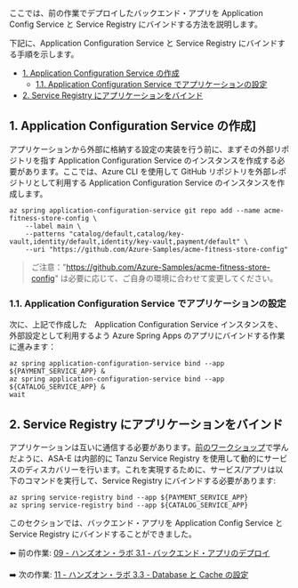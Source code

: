 ここでは、前の作業でデプロイしたバックエンド・アプリを Application Config Service と Service Registry にバインドする方法を説明します。

下記に、Application Configuration Service と Service Registry にバインドする手順を示します。
- [1. Application Configuration Service の作成](#1-application-configuration-service-の作成)
  - [1.1. Application Configuration Service でアプリケーションの設定](#11-application-configuration-service-でアプリケーションの設定)
- [2. Service Registry にアプリケーションをバインド](#2-service-registry-にアプリケーションをバインド)


## 1. Application Configuration Service の作成]

アプリケーションから外部に格納する設定の実装を行う前に、まずその外部リポジトリを指す Application Configuration Service のインスタンスを作成する必要があります。ここでは、Azure CLI を使用して GitHub リポジトリを外部レポジトリとして利用する Application Configuration Service のインスタンスを作成します。

```shell
az spring application-configuration-service git repo add --name acme-fitness-store-config \
    --label main \
    --patterns "catalog/default,catalog/key-vault,identity/default,identity/key-vault,payment/default" \
    --uri "https://github.com/Azure-Samples/acme-fitness-store-config"
```

> ご注意："https://github.com/Azure-Samples/acme-fitness-store-config" は必要に応じて、ご自身の環境に合わせて変更してください。

### 1.1. Application Configuration Service でアプリケーションの設定

次に、上記で作成した　Application Configuration Service インスタンスを、外部設定として利用するよう Azure Spring Apps のアプリにバインドする作業に進みます：

```shell
az spring application-configuration-service bind --app ${PAYMENT_SERVICE_APP} &
az spring application-configuration-service bind --app ${CATALOG_SERVICE_APP} &
wait
```

## 2. Service Registry にアプリケーションをバインド

アプリケーションは互いに通信する必要があります。[前のワークショップ](../07-asa-e-components-overview/service-registry/README.md)で学んだように、ASA-E は内部的に Tanzu Service Registry を使用して動的にサービスのディスカバリーを行います。これを実現するために、サービス/アプリは以下のコマンドを実行して、Service Registry にバインドする必要があります:

```shell
az spring service-registry bind --app ${PAYMENT_SERVICE_APP}
az spring service-registry bind --app ${CATALOG_SERVICE_APP}
```

このセクションでは、バックエンド・アプリを Application Config Service と Service Registry にバインドすることができました。


⬅️ 前の作業: [09 - ハンズオン・ラボ 3.1 - バックエンド・アプリのデプロイ](../09-hol-3.1-deploy-backend-apps/README.md)

➡️ 次の作業: [11 - ハンズオン・ラボ 3.3 - Database と Cache の設定](../11-hol-3.3-configure-database-cache/README.md)
